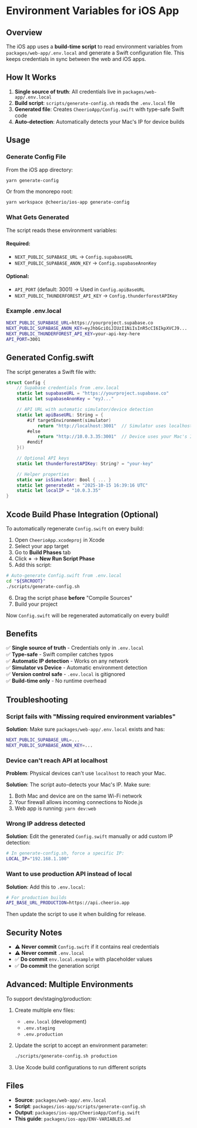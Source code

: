 # Environment Variables for iOS App

## Overview

The iOS app uses a **build-time script** to read environment variables from `packages/web-app/.env.local` and generate a Swift configuration file. This keeps credentials in sync between the web and iOS apps.

## How It Works

1. **Single source of truth**: All credentials live in `packages/web-app/.env.local`
2. **Build script**: `scripts/generate-config.sh` reads the `.env.local` file
3. **Generated file**: Creates `CheerioApp/Config.swift` with type-safe Swift code
4. **Auto-detection**: Automatically detects your Mac's IP for device builds

## Usage

### Generate Config File

From the iOS app directory:

```bash
yarn generate-config
```

Or from the monorepo root:

```bash
yarn workspace @cheerio/ios-app generate-config
```

### What Gets Generated

The script reads these environment variables:

#### Required:

- `NEXT_PUBLIC_SUPABASE_URL` → `Config.supabaseURL`
- `NEXT_PUBLIC_SUPABASE_ANON_KEY` → `Config.supabaseAnonKey`

#### Optional:

- `API_PORT` (default: 3001) → Used in `Config.apiBaseURL`
- `NEXT_PUBLIC_THUNDERFOREST_API_KEY` → `Config.thunderforestAPIKey`

### Example .env.local

```bash
NEXT_PUBLIC_SUPABASE_URL=https://yourproject.supabase.co
NEXT_PUBLIC_SUPABASE_ANON_KEY=eyJhbGciOiJIUzI1NiIsInR5cCI6IkpXVCJ9...
NEXT_PUBLIC_THUNDERFOREST_API_KEY=your-api-key-here
API_PORT=3001
```

## Generated Config.swift

The script generates a Swift file with:

```swift
struct Config {
    // Supabase credentials from .env.local
    static let supabaseURL = "https://yourproject.supabase.co"
    static let supabaseAnonKey = "eyJ..."

    // API URL with automatic simulator/device detection
    static let apiBaseURL: String = {
        #if targetEnvironment(simulator)
            return "http://localhost:3001"  // Simulator uses localhost
        #else
            return "http://10.0.3.35:3001"  // Device uses your Mac's IP
        #endif
    }()

    // Optional API keys
    static let thunderforestAPIKey: String? = "your-key"

    // Helper properties
    static var isSimulator: Bool { ... }
    static let generatedAt = "2025-10-15 16:39:16 UTC"
    static let localIP = "10.0.3.35"
}
```

## Xcode Build Phase Integration (Optional)

To automatically regenerate `Config.swift` on every build:

1. Open `CheerioApp.xcodeproj` in Xcode
2. Select your app target
3. Go to **Build Phases** tab
4. Click **+** → **New Run Script Phase**
5. Add this script:

```bash
# Auto-generate Config.swift from .env.local
cd "${SRCROOT}"
./scripts/generate-config.sh
```

6. Drag the script phase **before** "Compile Sources"
7. Build your project

Now `Config.swift` will be regenerated automatically on every build!

## Benefits

✅ **Single source of truth** - Credentials only in `.env.local`  
✅ **Type-safe** - Swift compiler catches typos  
✅ **Automatic IP detection** - Works on any network  
✅ **Simulator vs Device** - Automatic environment detection  
✅ **Version control safe** - `.env.local` is gitignored  
✅ **Build-time only** - No runtime overhead

## Troubleshooting

### Script fails with "Missing required environment variables"

**Solution**: Make sure `packages/web-app/.env.local` exists and has:

```bash
NEXT_PUBLIC_SUPABASE_URL=...
NEXT_PUBLIC_SUPABASE_ANON_KEY=...
```

### Device can't reach API at localhost

**Problem**: Physical devices can't use `localhost` to reach your Mac.

**Solution**: The script auto-detects your Mac's IP. Make sure:

1. Both Mac and device are on the same Wi-Fi network
2. Your firewall allows incoming connections to Node.js
3. Web app is running: `yarn dev:web`

### Wrong IP address detected

**Solution**: Edit the generated `Config.swift` manually or add custom IP detection:

```bash
# In generate-config.sh, force a specific IP:
LOCAL_IP="192.168.1.100"
```

### Want to use production API instead of local

**Solution**: Add this to `.env.local`:

```bash
# For production builds
API_BASE_URL_PRODUCTION=https://api.cheerio.app
```

Then update the script to use it when building for release.

## Security Notes

- ⚠️ **Never commit** `Config.swift` if it contains real credentials
- ⚠️ **Never commit** `.env.local`
- ✅ **Do commit** `env.local.example` with placeholder values
- ✅ **Do commit** the generation script

## Advanced: Multiple Environments

To support dev/staging/production:

1. Create multiple env files:
   - `.env.local` (development)
   - `.env.staging`
   - `.env.production`

2. Update the script to accept an environment parameter:

   ```bash
   ./scripts/generate-config.sh production
   ```

3. Use Xcode build configurations to run different scripts

## Files

- **Source**: `packages/web-app/.env.local`
- **Script**: `packages/ios-app/scripts/generate-config.sh`
- **Output**: `packages/ios-app/CheerioApp/Config.swift`
- **This guide**: `packages/ios-app/ENV-VARIABLES.md`
